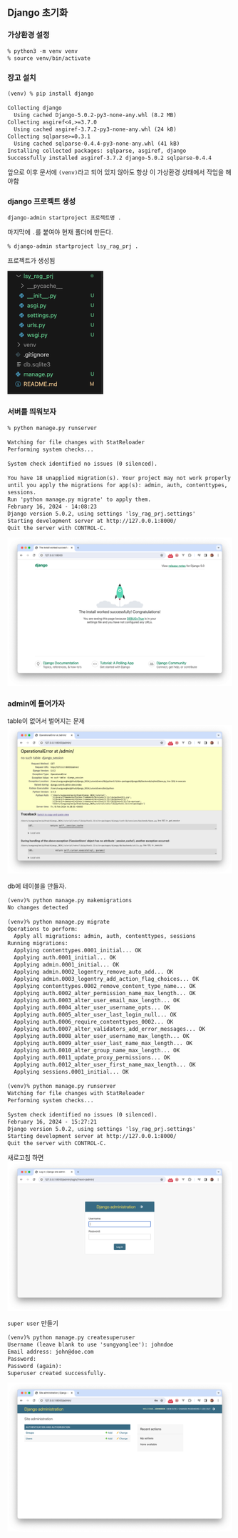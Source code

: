 ## Django 초기화
### 가상환경 설정
```console
% python3 -m venv venv
% source venv/bin/activate
```
### 장고 설치
```console
(venv) % pip install django

Collecting django
  Using cached Django-5.0.2-py3-none-any.whl (8.2 MB)
Collecting asgiref<4,>=3.7.0
  Using cached asgiref-3.7.2-py3-none-any.whl (24 kB)
Collecting sqlparse>=0.3.1
  Using cached sqlparse-0.4.4-py3-none-any.whl (41 kB)
Installing collected packages: sqlparse, asgiref, django
Successfully installed asgiref-3.7.2 django-5.0.2 sqlparse-0.4.4
```

앞으로 이후 문서에 `(venv)`라고 되어 있지 않아도 항상 이 가상환경 상태에서 작업을 해야함

### django 프로젝트 생성
`django-admin startproject 프로젝트명 .` 

마지막에 `.`를 붙여야 현재 폴더에 만든다. 

```console
% django-admin startproject lsy_rag_prj .
```

프로젝트가 생성됨

![폴더이미지](imgs/2024_0216_2313.png)


### 서버를 띄워보자

```console
% python manage.py runserver

Watching for file changes with StatReloader
Performing system checks...

System check identified no issues (0 silenced).

You have 18 unapplied migration(s). Your project may not work properly until you apply the migrations for app(s): admin, auth, contenttypes, sessions.
Run 'python manage.py migrate' to apply them.
February 16, 2024 - 14:08:23
Django version 5.0.2, using settings 'lsy_rag_prj.settings'
Starting development server at http://127.0.0.1:8000/
Quit the server with CONTROL-C.
```

![서버띄우기성공](imgs/2024_0216_2315.png)

### admin에 들어가자
table이 없어서 벌어지는 문제
![table이 없어서 벌어지는 문제](imgs/2024_0216_2328.png)

db에 테이블을 만들자.
```console
(venv)% python manage.py makemigrations
No changes detected

(venv)% python manage.py migrate
Operations to perform:
  Apply all migrations: admin, auth, contenttypes, sessions
Running migrations:
  Applying contenttypes.0001_initial... OK
  Applying auth.0001_initial... OK
  Applying admin.0001_initial... OK
  Applying admin.0002_logentry_remove_auto_add... OK
  Applying admin.0003_logentry_add_action_flag_choices... OK
  Applying contenttypes.0002_remove_content_type_name... OK
  Applying auth.0002_alter_permission_name_max_length... OK
  Applying auth.0003_alter_user_email_max_length... OK
  Applying auth.0004_alter_user_username_opts... OK
  Applying auth.0005_alter_user_last_login_null... OK
  Applying auth.0006_require_contenttypes_0002... OK
  Applying auth.0007_alter_validators_add_error_messages... OK
  Applying auth.0008_alter_user_username_max_length... OK
  Applying auth.0009_alter_user_last_name_max_length... OK
  Applying auth.0010_alter_group_name_max_length... OK
  Applying auth.0011_update_proxy_permissions... OK
  Applying auth.0012_alter_user_first_name_max_length... OK
  Applying sessions.0001_initial... OK

(venv)% python manage.py runserver     
Watching for file changes with StatReloader
Performing system checks...

System check identified no issues (0 silenced).
February 16, 2024 - 15:27:21
Django version 5.0.2, using settings 'lsy_rag_prj.settings'
Starting development server at http://127.0.0.1:8000/
Quit the server with CONTROL-C.

```

새로고침 하면
![로그인 화면 뜬다.](imgs/2024_0217_0027.png)

`super user` 만들기
```console
(venv)% python manage.py createsuperuser
Username (leave blank to use 'sungyonglee'): johndoe 
Email address: john@doe.com
Password: 
Password (again): 
Superuser created successfully.
```

![로그인 된다](imgs/2024_0217_0032.png)